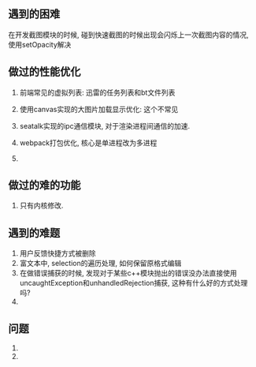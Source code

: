 ## 遇到的困难
在开发截图模块的时候, 碰到快速截图的时候出现会闪烁上一次截图内容的情况, 使用setOpacity解决


## 做过的性能优化
1. 前端常见的虚拟列表: 迅雷的任务列表和bt文件列表
2. 使用canvas实现的大图片加载显示优化: 这个不常见
3. seatalk实现的ipc通信模块, 对于渲染进程间通信的加速.
4. webpack打包优化, 核心是单进程改为多进程


5. 

## 做过的难的功能
1. 只有内核修改.


## 遇到的难题
1. 用户反馈快捷方式被删除
2. 富文本中, selection的遍历处理, 如何保留原格式编辑
3. 在做错误捕获的时候, 发现对于某些c++模块抛出的错误没办法直接使用uncaughtException和unhandledRejection捕获, 这种有什么好的方式处理吗?
4. 


## 问题
1. 
2. 
